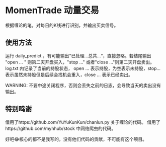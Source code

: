 # MomenTrade 动量交易

根据缠论的笔，对每日的K线进行识别，并输出买卖信号。

## 使用方法

运行 daily_predict ，有可能输出"已处理...总共...“，直接忽略。若结尾输出 "open … " 则第二天开盘买入，"stop ..." 或者"close ..."则第二天开盘卖出。
log.txt 内记录了当前的持股状态， open … 表示持股，为空表示未持股，stop... 表示虽然未持股但是后续会找机会重入，close ... 表示已经卖出。

WARNING: 不要中途关闭程序，否则会丢失之前的日志，会导致当天的卖出没有输出。

## 特别鸣谢
借用了https://github.com/YuYuKunKun/chanlun.py 关于缠论的代码。
借用了https://github.com/myhhub/stock 中网络爬虫的代码。

好吧😂核心的都不是我写的，没有他们代码的贡献，不可能有这个项目。